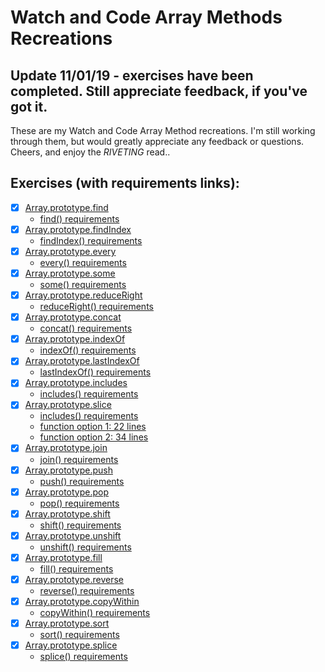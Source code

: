# Watch and Code Array Methods Recreations

## Update 11/01/19 - exercises have been completed. Still appreciate feedback, if you've got it.

These are my Watch and Code Array Method recreations. I'm still working through them, but would greatly appreciate any feedback or questions. Cheers, and enjoy the _RIVETING_ read..

## Exercises (with requirements links):

- [x] [Array.prototype.find ](./1-find.html)
  - [find() requirements](./requirements/1-find.md)
- [x] [Array.prototype.findIndex](./2-findIndex.html)
  - [findIndex() requirements](./requirements/2-findIndex.md)
- [x] [Array.prototype.every](./3-every.html)
  - [every() requirements](./requirements/3-every.md)
- [x] [Array.prototype.some](./4-some.html)
  - [some() requirements](./requirements/4-some.md)
- [x] [Array.prototype.reduceRight](./5-reduceRight.html)
  - [reduceRight() requirements](./requirements/5-reduceRight.md)
- [x] [Array.prototype.concat](./6-concat.html)
  - [concat() requirements](./requirements/6-reduce.md)
- [x] [Array.prototype.indexOf](./7-indexOf.html)
  - [indexOf() requirements](./requirements/7-indexOf.md)
- [x] [Array.prototype.lastIndexOf](./8-lastIndexOf.html)
  - [lastIndexOf() requirements](./requirements/8-lastIndexOf.md)
- [x] [Array.prototype.includes](./9-includes.html)
  - [includes() requirements](./requirements/9-includes.md)
- [x] [Array.prototype.slice](./10-slice.html)
  - [includes() requirements](./requirements/10-slice.md)
  - [function option 1: 22 lines](./10-slice-22.js)
  - [function option 2: 34 lines](./10-slice-34.js)
- [x] [Array.prototype.join](./11-join.html)
  - [join() requirements](./requirements/11-join.md)
- [x] [Array.prototype.push](./12-push.html)
  - [push() requirements](./requirements/12-push.md)
- [x] [Array.prototype.pop](./13-pop.html)
  - [pop() requirements](./requirements/13-pop.md)
- [x] [Array.prototype.shift](./14-shift.html)
  - [shift() requirements](./requirements/14-shift.md)
- [x] [Array.prototype.unshift](./15-unshift.html)
  - [unshift() requirements](./requirements/15-unshift.md)
- [x] [Array.prototype.fill](./16-fill.html)
  - [fill() requirements](./requirements/16-fill.md)
- [x] [Array.prototype.reverse](./17-reverse.html)
  - [reverse() requirements](./requirements/17-reverse.md)
- [x] [Array.prototype.copyWithin](./18-copyWithin.html)
  - [copyWithin() requirements](./requirements/18-copyWithin.md)
- [x] [Array.prototype.sort](./19-sort.html)
  - [sort() requirements](./requirements/19-sort.md)
- [x] [Array.prototype.splice](./20-splice.html)
  - [splice() requirements](./requirements/20-splice.md)